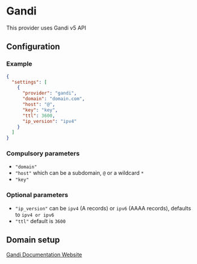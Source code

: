# Gandi

This provider uses Gandi v5 API

## Configuration

### Example

```json
{
  "settings": [
    {
      "provider": "gandi",
      "domain": "domain.com",
      "host": "@",
      "key": "key",
      "ttl": 3600,
      "ip_version": "ipv4"
    }
  ]
}
```

### Compulsory parameters

- `"domain"`
- `"host"` which can be a subdomain, `@` or a wildcard `*`
- `"key"`

### Optional parameters

- `"ip_version"` can be `ipv4` (A records) or `ipv6` (AAAA records), defaults to `ipv4 or ipv6`
- `"ttl"` default is `3600`

## Domain setup

[Gandi Documentation Website](https://docs.gandi.net/en/domain_names/advanced_users/api.html#gandi-s-api)
